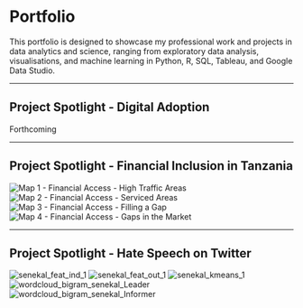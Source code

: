 
# Portfolio
This portfolio is designed to showcase my professional work and projects in data analytics and science, ranging from exploratory data analysis, visualisations, and machine learning in Python, R, SQL, Tableau, and Google Data Studio.

------
## Project Spotlight - Digital Adoption

Forthcoming

-------
## Project Spotlight - Financial Inclusion in Tanzania

![Map 1 - Financial Access - High Traffic Areas](https://github.com/chirpc/Portfolio/assets/10565766/9fd4d69a-4f9d-4337-82a5-fb5097a79545)
![Map 2 - Financial Access - Serviced Areas](https://github.com/chirpc/Portfolio/assets/10565766/39103a12-ec64-4677-99aa-ec5639da516c)
![Map 3 - Financial Access - Filling a Gap](https://github.com/chirpc/Portfolio/assets/10565766/52e64324-e6d2-4aa6-8564-1b0fc24a1ac1)
![Map 4 - Financial Access - Gaps in the Market](https://github.com/chirpc/Portfolio/assets/10565766/20f3004c-c66b-4073-8e74-895800c2b7a2)

------
## Project Spotlight - Hate Speech on Twitter

![senekal_feat_ind_1](https://github.com/chirpc/Portfolio/assets/10565766/2327b2b8-17d3-4734-8280-319d7e7db0f0)
![senekal_feat_out_1](https://github.com/chirpc/Portfolio/assets/10565766/8d105006-fa0c-4700-aed6-ae4cbbb1f269)
![senekal_kmeans_1](https://github.com/chirpc/Portfolio/assets/10565766/d860d442-8117-4ee5-87d9-7dc954cde25e)
![wordcloud_bigram_senekal_Leader](https://github.com/chirpc/Portfolio/assets/10565766/bdb069ad-f22d-49e0-a09c-dca861b50360)
![wordcloud_bigram_senekal_Informer](https://github.com/chirpc/Portfolio/assets/10565766/1fa7d527-63fb-4ef0-b5cb-ccb39080e1ca)

